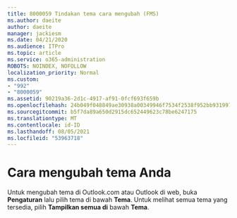```yaml
---
title: 8000059 Tindakan tema cara mengubah (FMS)
ms.author: daeite
author: daeite
manager: jackiesm
ms.date: 04/21/2020
ms.audience: ITPro
ms.topic: article
ms.service: o365-administration
ROBOTS: NOINDEX, NOFOLLOW
localization_priority: Normal
ms.custom:
- "992"
- "8000059"
ms.assetid: 90219a36-2d1c-4917-af91-0fcf693f659b
ms.openlocfilehash: 24b049f048849ae30938a00349946f7534f2538f952bb931997af53472ee3729
ms.sourcegitcommit: b5f7da89a650d2915dc652449623c78be6247175
ms.translationtype: MT
ms.contentlocale: id-ID
ms.lasthandoff: 08/05/2021
ms.locfileid: "53963718"
---
```

# <a name="how-to-change-your-theme"></a>Cara mengubah tema Anda

Untuk mengubah tema di Outlook.com atau Outlook di web, buka **Pengaturan** lalu pilih tema di bawah **Tema**. Untuk melihat semua tema yang tersedia, pilih **Tampilkan semua di** bawah **Tema**.
  